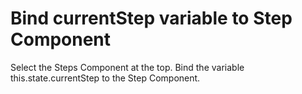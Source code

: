 # Bind currentStep variable to Step Component

Select the Steps Component at the top. Bind the variable this.state.currentStep to the Step Component.







